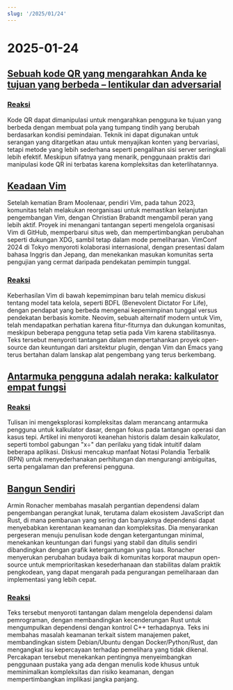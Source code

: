 ```yaml
---
slug: '/2025/01/24'
---
```


# 2025-01-24

## [Sebuah kode QR yang mengarahkan Anda ke tujuan yang berbeda – lentikular dan adversarial](https://mstdn.social/@isziaui/113874436953157913)

### [Reaksi](https://news.ycombinator.com/item?id=42809268)

Kode QR dapat dimanipulasi untuk mengarahkan pengguna ke tujuan yang berbeda dengan membuat pola yang tumpang tindih yang berubah berdasarkan kondisi pemindaian. Teknik ini dapat digunakan untuk serangan yang ditargetkan atau untuk menyajikan konten yang bervariasi, tetapi metode yang lebih sederhana seperti pengalihan sisi server seringkali lebih efektif. Meskipun sifatnya yang menarik, penggunaan praktis dari manipulasi kode QR ini terbatas karena kompleksitas dan keterlihatannya.

## [Keadaan Vim](https://lwn.net/Articles/1002342/)

Setelah kematian Bram Moolenaar, pendiri Vim, pada tahun 2023, komunitas telah melakukan reorganisasi untuk memastikan kelanjutan pengembangan Vim, dengan Christian Brabandt mengambil peran yang lebih aktif. Proyek ini menangani tantangan seperti mengelola organisasi Vim di GitHub, memperbarui situs web, dan mempertimbangkan perubahan seperti dukungan XDG, sambil tetap dalam mode pemeliharaan. VimConf 2024 di Tokyo menyoroti kolaborasi internasional, dengan presentasi dalam bahasa Inggris dan Jepang, dan menekankan masukan komunitas serta pengujian yang cermat daripada pendekatan pemimpin tunggal.

### [Reaksi](https://news.ycombinator.com/item?id=42810176)

Keberhasilan Vim di bawah kepemimpinan baru telah memicu diskusi tentang model tata kelola, seperti BDFL (Benevolent Dictator For Life), dengan pendapat yang berbeda mengenai kepemimpinan tunggal versus pendekatan berbasis komite. Neovim, sebuah alternatif modern untuk Vim, telah mendapatkan perhatian karena fitur-fiturnya dan dukungan komunitas, meskipun beberapa pengguna tetap setia pada Vim karena stabilitasnya. Teks tersebut menyoroti tantangan dalam mempertahankan proyek open-source dan keuntungan dari arsitektur plugin, dengan Vim dan Emacs yang terus bertahan dalam lanskap alat pengembang yang terus berkembang.

## [Antarmuka pengguna adalah neraka: kalkulator empat fungsi](https://lcamtuf.substack.com/p/ui-is-hell-four-function-calculators)

### [Reaksi](https://news.ycombinator.com/item?id=42810300)

Tulisan ini mengeksplorasi kompleksitas dalam merancang antarmuka pengguna untuk kalkulator dasar, dengan fokus pada tantangan operasi dan kasus tepi. Artikel ini menyoroti keanehan historis dalam desain kalkulator, seperti tombol gabungan "x÷" dan perilaku yang tidak intuitif dalam beberapa aplikasi. Diskusi mencakup manfaat Notasi Polandia Terbalik (RPN) untuk menyederhanakan perhitungan dan mengurangi ambiguitas, serta pengalaman dan preferensi pengguna.

## [Bangun Sendiri](https://lucumr.pocoo.org/2025/1/24/build-it-yourself/)

Armin Ronacher membahas masalah pergantian dependensi dalam pengembangan perangkat lunak, terutama dalam ekosistem JavaScript dan Rust, di mana pembaruan yang sering dan banyaknya dependensi dapat menyebabkan kerentanan keamanan dan kompleksitas. Dia menyarankan pergeseran menuju penulisan kode dengan ketergantungan minimal, menekankan keuntungan dari fungsi yang stabil dan ditulis sendiri dibandingkan dengan grafik ketergantungan yang luas. Ronacher menyerukan perubahan budaya baik di komunitas korporat maupun open-source untuk memprioritaskan kesederhanaan dan stabilitas dalam praktik pengkodean, yang dapat mengarah pada pengurangan pemeliharaan dan implementasi yang lebih cepat.

### [Reaksi](https://news.ycombinator.com/item?id=42812641)

Teks tersebut menyoroti tantangan dalam mengelola dependensi dalam pemrograman, dengan membandingkan kecenderungan Rust untuk mengumpulkan dependensi dengan kontrol C++ terhadapnya. Teks ini membahas masalah keamanan terkait sistem manajemen paket, membandingkan sistem Debian/Ubuntu dengan Docker/Python/Rust, dan mengangkat isu kepercayaan terhadap pemelihara yang tidak dikenal. Percakapan tersebut menekankan pentingnya menyeimbangkan penggunaan pustaka yang ada dengan menulis kode khusus untuk meminimalkan kompleksitas dan risiko keamanan, dengan mempertimbangkan implikasi jangka panjang.

<head>
  <meta property="og:title" content="Sebuah kode QR yang mengarahkan Anda ke tujuan yang berbeda – lentikular dan adversarial" />
  <meta property="og:type" content="website" />
  <meta property="og:image" content="https://og.cho.sh/api/og/?title=Sebuah%20kode%20QR%20yang%20mengarahkan%20Anda%20ke%20tujuan%20yang%20berbeda%20%E2%80%93%20lentikular%20dan%20adversarial&subheading=Jumat%2C%2024%20Januari%202025%3A%20Ringkasan%20Berita%20Peretas" />
</head>
